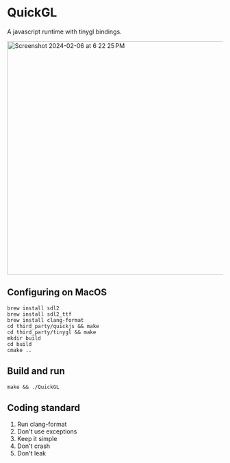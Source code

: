 # QuickGL

A javascript runtime with tinygl bindings.

<img width="545" alt="Screenshot 2024-02-06 at 6 22 25 PM" src="https://github.com/bnolan/quickgl/assets/17499/8a81fd01-36b1-464d-91cc-0c83e56ed4a9">


## Configuring on MacOS

    brew install sdl2
    brew install sdl2_ttf
    brew install clang-format
    cd third_party/quickjs && make
    cd third_party/tinygl && make
    mkdir build
    cd build
    cmake ..

## Build and run

    make && ./QuickGL

## Coding standard

1. Run clang-format
2. Don't use exceptions
3. Keep it simple
4. Don't crash
5. Don't leak
